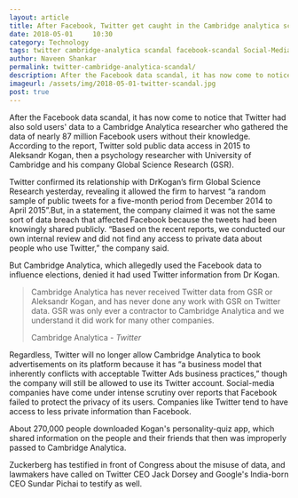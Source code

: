 ```yaml
---
layout: article
title: After Facebook, Twitter get caught in the Cambridge analytica scandal
date: 2018-05-01     10:30 
category: Technology
tags: twitter cambridge-analytica scandal facebook-scandal Social-Media Analytica Donald-Trump-presidential-campaign
author: Naveen Shankar
permalink: twitter-cambridge-analytica-scandal/
description: After the Facebook data scandal, it has now come to notice that Twitter had also sold users' data to a Cambridge Analytica researcher who gathered the data of nearly 87 million Facebook users without their knowledge.
imageurl: /assets/img/2018-05-01-twitter-scandal.jpg
post: true
---
```


After the Facebook data scandal, it has now come to notice that Twitter had also sold users' data to a Cambridge Analytica researcher who gathered the data of nearly 87 million Facebook users without their knowledge. According to the report, Twitter sold public data access in 2015 to Aleksandr Kogan, then a psychology researcher with University of Cambridge and his company Global Science Research (GSR). 
<br>

Twitter confirmed its relationship with DrKogan’s firm Global Science Research yesterday, revealing it allowed the firm to harvest “a random sample of public tweets for a five-month period from December 2014 to April 2015”.But, in a statement, the company claimed it was not the same sort of data breach that affected Facebook because the tweets had been knowingly shared publicly. “Based on the recent reports, we conducted our own internal review and did not find any access to private data about people who use Twitter,” the company said.
<br>

But Cambridge Analytica, which allegedly used the Facebook data to influence elections, denied it had used Twitter information from Dr Kogan.
<br>

<blockquote class="blockquote">
  <p class="mb-0">Cambridge Analytica has never received Twitter data from GSR or Aleksandr Kogan, and has never done any work with GSR on Twitter data. GSR was only ever a contractor to Cambridge Analytica and we understand it did work for many other companies.
</p>
  <footer class="blockquote-footer">Cambridge Analytica - <cite title="Source Title">Twitter</cite></footer>
</blockquote>

Regardless, Twitter will no longer allow Cambridge Analytica to book advertisements on its platform because it has “a business model that inherently conflicts with acceptable Twitter Ads business practices,” though the company will still be allowed to use its Twitter account. Social-media companies have come under intense scrutiny over reports that Facebook failed to protect the privacy of its users. Companies like Twitter tend to have access to less private information than Facebook.
<br>

About 270,000 people downloaded Kogan's personality-quiz app, which shared information on the people and their friends that then was improperly passed to Cambridge Analytica.
<br>

Zuckerberg has testified in front of Congress about the misuse of data, and lawmakers have called on Twitter CEO Jack Dorsey and Google's India-born CEO Sundar Pichai to testify as well.
<br>
